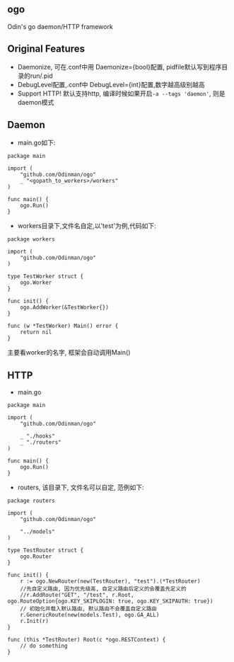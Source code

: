 ## ogo

Odin's go daemon/HTTP framework

## Original Features

* Daemonize, 可在<appname>.conf中用 Daemonize={bool}配置, pidfile默认写到程序目录的run/<appname>.pid
* DebugLevel配置,<appname>.conf中 DebugLevel={int}配置,数字越高级别越高
* Support HTTP! 默认支持http, 编译时候如果开启`-a --tags 'daemon'`, 则是daemon模式

## Daemon
* main.go如下:

```
package main

import (
    "github.com/Odinman/ogo"
    _ "<gopath_to_workers>/workers"
)

func main() {
    ogo.Run()
}
```

* workers目录下,文件名自定,以'test'为例,代码如下:

```
package workers

import (
    "github.com/Odinman/ogo"
)

type TestWorker struct {
    ogo.Worker
}

func init() {
    ogo.AddWorker(&TestWorker{})
}

func (w *TestWorker) Main() error {
    return nil
}

```

主要看worker的名字, 框架会自动调用Main()


## HTTP

* main.go

```
package main

import (
	"github.com/Odinman/ogo"

	_ "./hooks"
	_ "./routers"
)

func main() {
	ogo.Run()
}
```

* routers, 该目录下, 文件名可以自定, 范例如下:

```
package routers

import (
	"github.com/Odinman/ogo"

	"../models"
)

type TestRouter struct {
	ogo.Router
}

func init() {
	r := ogo.NewRouter(new(TestRouter), "test").(*TestRouter)
	//先自定义路由, 因为优先级高, 自定义路由后定义的会覆盖先定义的
	//r.AddRoute("GET", "/test", r.Root, ogo.RouteOption{ogo.KEY_SKIPLOGIN: true, ogo.KEY_SKIPAUTH: true})
	// 初始化并载入默认路由, 默认路由不会覆盖自定义路由
	r.GenericRoute(new(models.Test), ogo.GA_ALL)
	r.Init(r)
}

func (this *TestRouter) Root(c *ogo.RESTContext) {
    // do something
}
```

